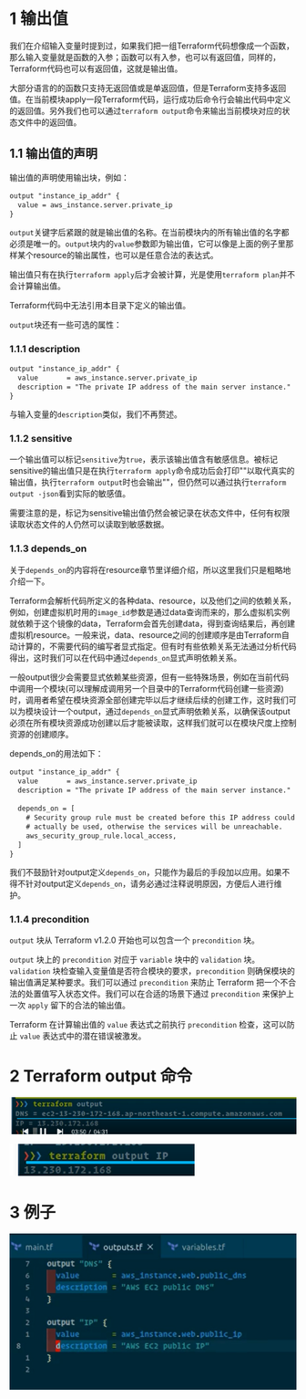 

# 1 输出值

我们在介绍输入变量时提到过，如果我们把一组Terraform代码想像成一个函数，那么输入变量就是函数的入参；函数可以有入参，也可以有返回值，同样的，Terraform代码也可以有返回值，这就是输出值。

大部分语言的的函数只支持无返回值或是单返回值，但是Terraform支持多返回值。在当前模块apply一段Terraform代码，运行成功后命令行会输出代码中定义的返回值。另外我们也可以通过`terraform output`命令来输出当前模块对应的状态文件中的返回值。

## 1.1 输出值的声明

输出值的声明使用输出块，例如：

```
output "instance_ip_addr" {
  value = aws_instance.server.private_ip
}
```

`output`关键字后紧跟的就是输出值的名称。在当前模块内的所有输出值的名字都必须是唯一的。`output`块内的`value`参数即为输出值，它可以像是上面的例子里那样某个resource的输出属性，也可以是任意合法的表达式。

输出值只有在执行`terraform apply`后才会被计算，光是使用`terraform plan`并不会计算输出值。

Terraform代码中无法引用本目录下定义的输出值。

`output`块还有一些可选的属性：

### 1.1.1 description

```
output "instance_ip_addr" {
  value       = aws_instance.server.private_ip
  description = "The private IP address of the main server instance."
}
```

与输入变量的`description`类似，我们不再赘述。

### 1.1.2 sensitive

一个输出值可以标记`sensitive`为`true`，表示该输出值含有敏感信息。被标记sensitive的输出值只是在执行`terraform apply`命令成功后会打印"\"以取代真实的输出值，执行`terraform output`时也会输出"\"，但仍然可以通过执行`terraform output -json`看到实际的敏感值。

需要注意的是，标记为sensitive输出值仍然会被记录在状态文件中，任何有权限读取状态文件的人仍然可以读取到敏感数据。

### 1.1.3 depends_on

关于`depends_on`的内容将在resource章节里详细介绍，所以这里我们只是粗略地介绍一下。

Terraform会解析代码所定义的各种data、resource，以及他们之间的依赖关系，例如，创建虚拟机时用的`image_id`参数是通过data查询而来的，那么虚拟机实例就依赖于这个镜像的data，Terraform会首先创建data，得到查询结果后，再创建虚拟机resource。一般来说，data、resource之间的创建顺序是由Terraform自动计算的，不需要代码的编写者显式指定。但有时有些依赖关系无法通过分析代码得出，这时我们可以在代码中通过`depends_on`显式声明依赖关系。

一般output很少会需要显式依赖某些资源，但有一些特殊场景，例如在当前代码中调用一个模块(可以理解成调用另一个目录中的Terraform代码创建一些资源)时，调用者希望在模块资源全部创建完毕以后才继续后续的创建工作，这时我们可以为模块设计一个output，通过`depends_on`显式声明依赖关系，以确保该output必须在所有模块资源成功创建以后才能被读取，这样我们就可以在模块尺度上控制资源的创建顺序。

depends_on的用法如下：

```
output "instance_ip_addr" {
  value       = aws_instance.server.private_ip
  description = "The private IP address of the main server instance."

  depends_on = [
    # Security group rule must be created before this IP address could
    # actually be used, otherwise the services will be unreachable.
    aws_security_group_rule.local_access,
  ]
}
```

我们不鼓励针对output定义`depends_on`，只能作为最后的手段加以应用。如果不得不针对output定义`depends_on`，请务必通过注释说明原因，方便后人进行维护。

### 1.1.4 precondition

`output` 块从 Terraform v1.2.0 开始也可以包含一个 `precondition` 块。

`output` 块上的 `precondition` 对应于 `variable` 块中的 `validation` 块。`validation` 块检查输入变量值是否符合模块的要求，`precondition` 则确保模块的输出值满足某种要求。我们可以通过 `precondition` 来防止 Terraform 把一个不合法的处置值写入状态文件。我们可以在合适的场景下通过 `precondition` 来保护上一次 `apply` 留下的合法的输出值。

Terraform 在计算输出值的 `value` 表达式之前执行 `precondition` 检查，这可以防止 `value` 表达式中的潜在错误被激发。


# 2 Terraform output 命令 

![](image/Pasted%20image%2020231117222548.png)

![](image/Pasted%20image%2020231117222603.png)

# 3 例子

![](image/Pasted%20image%2020231117222335.png)


